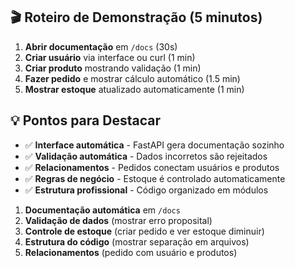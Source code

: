 
## 🎬 Roteiro de Demonstração (5 minutos)

1. **Abrir documentação** em `/docs` (30s)
2. **Criar usuário** via interface ou curl (1 min)
3. **Criar produto** mostrando validação (1 min)
4. **Fazer pedido** e mostrar cálculo automático (1.5 min)
5. **Mostrar estoque** atualizado automaticamente (1 min)

## 💡 Pontos para Destacar

- ✅ **Interface automática** - FastAPI gera documentação sozinho
- ✅ **Validação automática** - Dados incorretos são rejeitados
- ✅ **Relacionamentos** - Pedidos conectam usuários e produtos
- ✅ **Regras de negócio** - Estoque é controlado automaticamente
- ✅ **Estrutura profissional** - Código organizado em módulos

1. **Documentação automática** em `/docs`
2. **Validação de dados** (mostrar erro proposital)
3. **Controle de estoque** (criar pedido e ver estoque diminuir)
4. **Estrutura do código** (mostrar separação em arquivos)
5. **Relacionamentos** (pedido com usuário e produtos)
